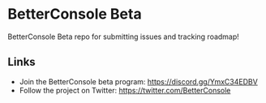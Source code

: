# BetterConsole Beta
BetterConsole Beta repo for submitting issues and tracking roadmap!

## Links
- Join the BetterConsole beta program: https://discord.gg/YmxC34EDBV
- Follow the project on Twitter: https://twitter.com/BetterConsole
